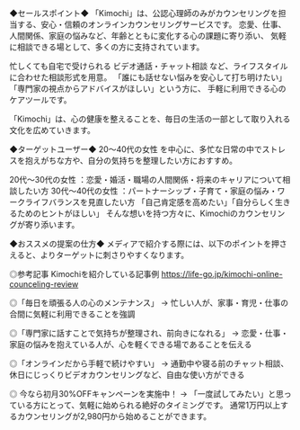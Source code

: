 ◆セールスポイント◆
「Kimochi」は、公認心理師のみがカウンセリングを担当する、安心・信頼のオンラインカウンセリングサービスです。
恋愛、仕事、人間関係、家庭の悩みなど、年齢とともに変化する心の課題に寄り添い、
気軽に相談できる場として、多くの方に支持されています。

忙しくても自宅で受けられる ビデオ通話・チャット相談 など、ライフスタイルに合わせた相談形式を用意。
「誰にも話せない悩みを安心して打ち明けたい」「専門家の視点からアドバイスがほしい」という方に、
手軽に利用できる心のケアツールです。

「Kimochi」は、心の健康を整えることを、毎日の生活の一部として取り入れる文化を広めていきます。

◆ターゲットユーザー◆
20〜40代の女性 を中心に、多忙な日常の中でストレスを抱えがちな方や、自分の気持ちを整理したい方におすすめ。

20代〜30代の女性 ：恋愛・婚活・職場の人間関係・将来のキャリアについて相談したい方
30代〜40代の女性 ：パートナーシップ・子育て・家庭の悩み・ワークライフバランスを見直したい方
「自己肯定感を高めたい」「自分らしく生きるためのヒントがほしい」
そんな想いを持つ方々に、Kimochiのカウンセリングが寄り添います。

◆おススメの提案の仕方◆
メディアで紹介する際には、以下のポイントを押さえると、よりターゲットに刺さりやすくなります。

◎参考記事
Kimochiを紹介している記事例
https://life-go.jp/kimochi-online-counceling-review

◎「毎日を頑張る人の心のメンテナンス」
→ 忙しい人が、家事・育児・仕事の合間に気軽に利用できることを強調

◎「専門家に話すことで気持ちが整理され、前向きになれる」
→ 恋愛・仕事・家庭の悩みを抱えている人が、心を軽くできる場であることを伝える

◎「オンラインだから手軽で続けやすい」
→ 通勤中や寝る前のチャット相談、休日にじっくりビデオカウンセリングなど、自由な使い方ができる

◎ 今なら初月30%OFFキャンペーンを実施中！
→ 「一度試してみたい」と思っている方にとって、気軽に始められる絶好のタイミングです。
通常1万円以上するカウンセリングが2,980円から始めることができます。